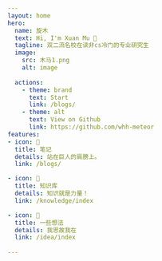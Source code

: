 ```yaml
---
layout: home
hero:
  name: 旋木 
  text: Hi, I'm Xuan Mu 👋
  tagline: 双二流名校在读非cs冷门的专业研究生
  image:
    src: 木马1.png
    alt: image
 
  actions:
    - theme: brand
      text: Start
      link: /blogs/
    - theme: alt
      text: View on Github
      link: https://github.com/whh-meteor
features:
- icon: 🔋
  title: 笔记
  details: 站在巨人的肩膀上。
  link: /blogs/

- icon: 🔧
  title: 知识库
  details: 知识就是力量！
  link: /knowledge/index

- icon: 🚀
  title: 一些想法
  details: 我思故我在
  link: /idea/index
  
---
```

<TheProject />
 
<script setup >
import TheProject from './components/Project.vue'
</script>
 
<!-- <div style="color: red; font-size: 24px;">这是个有style的随便写点</div> -->
<!-- <div><img src="/wave.svg" style="border: 0px solid steelblue;margin-top:0" /></div> -->

  <!-- 在页面最后引入 -->
 
 <!-- <api></api> -->
<!-- <FreeStyle></FreeStyle> -->
